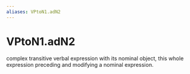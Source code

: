 ```yaml
---
aliases: VPtoN1.adN2
---
```

# VPtoN1.adN2

complex transitive verbal expression with its nominal object, this whole expression preceding and modifying a nominal expression.